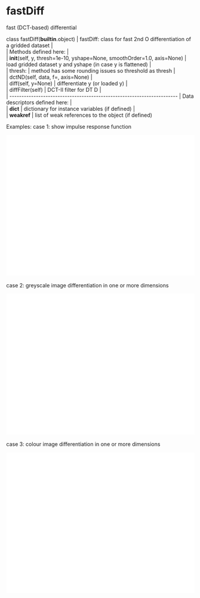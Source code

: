 # fastDiff
fast (DCT-based) differential

class fastDiff(__builtin__.object)
 |  fastDiff: class for fast 2nd O differentiation of a gridded dataset
 |  
 |  Methods defined here:
 |  
 |  __init__(self, y, thresh=1e-10, yshape=None, smoothOrder=1.0, axis=None)
 |      load gridded dataset y  and yshape (in case y is flattened)
 |      
 |      thresh:
 |        method has some rounding issues so threshold as thresh
 |  
 |  dctND(self, data, f=<function dct>, axis=None)
 |  
 |  diff(self, y=None)
 |      differentiate y (or loaded y)
 |  
 |  diffFilter(self)
 |      DCT-II filter for DT D
 |  
 |  ----------------------------------------------------------------------
 |  Data descriptors defined here:
 |  
 |  __dict__
 |      dictionary for instance variables (if defined)
 |  
 |  __weakref__
 |      list of weak references to the object (if defined)


Examples:
 case 1: show impulse response function
 
![case 1](images/case1.png)

 case 2: greyscale image differentiation in one or more dimensions
 
![case 2](images/case2.png)

 case 3: colour image differentiation in one or more dimensions
 
![case 3](images/case3.png)
